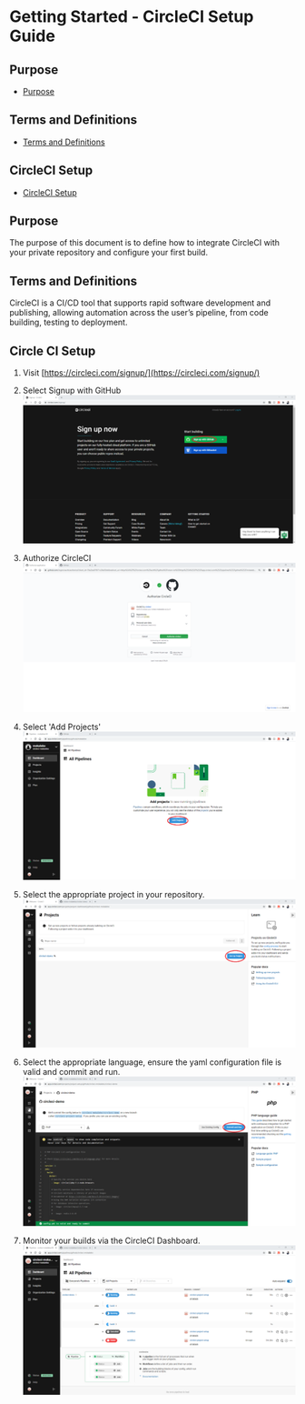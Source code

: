﻿# Getting Started - CircleCI Setup Guide

## Purpose
- [Purpose](#purpose)

## Terms and Definitions 
- [Terms and Definitions](#terms-and-definitions)

## CircleCI Setup 
- [CircleCI Setup](#CircleCI-Setup)


## Purpose
The purpose of this document is to define how to integrate CircleCI with your private repository and configure your first build.

## Terms and Definitions
CircleCI is a CI/CD tool that supports rapid software development and publishing, allowing automation across the user’s pipeline, from code building, testing to deployment.

## Circle CI Setup

1. Visit [https://circleci.com/signup/](https://circleci.com/signup/)

2. Select Signup with GitHub 
![SignUp with GitHub.](img/CircleCI1.png)

3. Authorize CircleCI
![Authorize.](img/CircleCI2.png)

4. Select 'Add Projects'
![Add Projects.](img/CircleCI3.png)

5. Select the appropriate project in your repository.
![Select Project.](img/CircleCI4.png)

6. Select the appropriate language, ensure the yaml configuration file is valid and commit and run.
![YAML Configuration.](img/CircleCI5.png)

7. Monitor your builds via the CircleCI Dashboard. 
![Dashboard.](img/CircleCI6.png)
